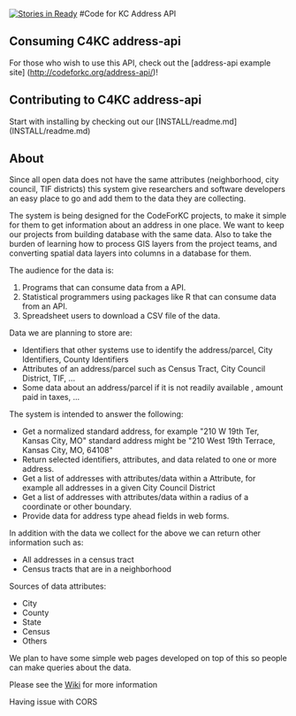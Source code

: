 [![Stories in Ready](https://badge.waffle.io/codeforkansascity/address-api.png?label=ready&title=Ready)](https://waffle.io/codeforkansascity/address-api)
#Code for KC Address API
## Consuming C4KC address-api
For those who wish to use this API, check out the [address-api example site] (http://codeforkc.org/address-api/)!

## Contributing to C4KC address-api
Start with installing by checking out our [INSTALL/readme.md] (INSTALL/readme.md)

## About
Since all open data does not have the same attributes (neighborhood, city council, TIF districts) this system give researchers and software developers an easy place to go and add them to the data they are collecting.

The system is being designed for the CodeForKC projects, to make it simple for them to get information about an address in one place.  We want to keep our projects from building database with the same data.   Also to take the burden of learning how to process GIS layers from the project teams, and converting spatial data layers into columns in a database for them.

The audience for the data is:

1. Programs that can consume data from a API.
2. Statistical programmers using packages like R that can consume data from an API.
3. Spreadsheet users to download a CSV file of the data. 

Data we are planning to store are:

* Identifiers that other systems use to identify the address/parcel, City Identifiers, County Identifiers
* Attributes of an address/parcel such as Census Tract, City Council District, TIF, ...
* Some data about an address/parcel if it is not readily available , amount paid in taxes, ...

The system is intended to answer the following:

* Get a normalized standard address, for example "210 W 19th Ter, Kansas City, MO" 
standard address might be 
"210 West 19th Terrace, Kansas City, MO, 64108"
* Return selected identifiers, attributes, and data related to one or more address.
* Get a list of addresses with attributes/data within a Attribute, for example all addresses in a given City Council District
* Get a list of addresses with attributes/data within a radius of a coordinate or other boundary.
* Provide data for address type ahead fields in web forms.

In addition with the data we collect for the above we can return other information such as:

* All addresses in a census tract
* Census tracts that are in a neighborhood

Sources of data attributes:
* City
* County
* State
* Census
* Others

We plan to have some simple web pages developed on top of this so people can make queries about the data.


Please see the [Wiki](https://github.com/codeforkansascity/address-api/wiki) for more information

Having issue with CORS
